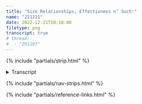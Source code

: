 ```yaml
---
title: "Size Relationships, Effectivness n’ Such:"
name: "221221"
date: 2022-12-21T10:10:00
filetype: png
transcript: true
# thread:
#  - "201107"
---
```


{% include "partials/strip.html" %}

<details closed>
<summary>Transcript</summary>

## {{ title }}
<small>*Published on {{ page.date.toDateString() }}*</small>

### Panel One 
**FRONT OF THE PUB - 10 AT NIGHT**  
PIGGINS stands on sidewalk, back turned, facing the road. Over him, the pub sign swings in the wind. It shows a pint of beer, with the text ‘Maybe…’ above it. He’s in a zipped-up jacket with no hood, hands in pockets. He’s got a pint himself, sitting by his feet; he’s smoking, as per normal.

**PIGGINS ([about Piggins][p]):**  
 …The problem with the world is peeps think’n they gotta be big.

### Panel Two
He turns facing, puts a hand towards his chin, thinking…

**PIGGINS:**  
Really tho—small is good. Be small, be quick!

### Panel Three
Turning away again, hands back in pockets, posture a little more slumped.

**PIGGINS:**  
Revise & reflect. Do what you can.
  
<!--FOOTNOTES-->
<!-- [^1]: foo "bar" -->

</details>

{% include "partials/nav-strips.html" %}

{% include "partials/reference-links.html" %}
